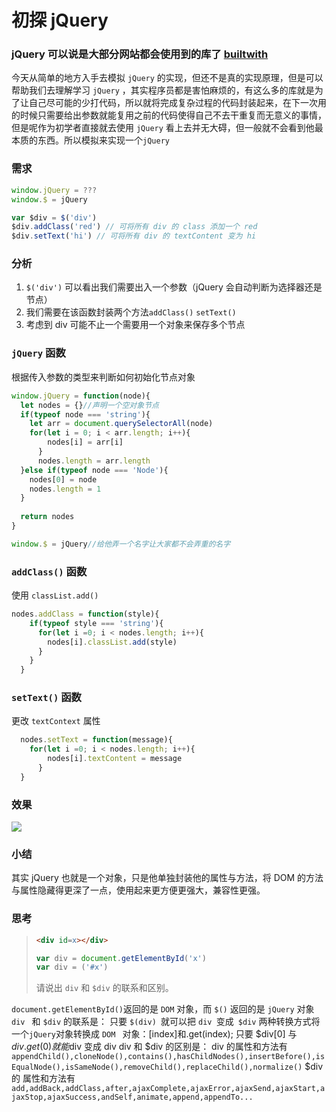 <!-- ---
title:  初探 jQuery
tags: 
	- jQuery
	- JavaScript

--- -->
# 初探 jQuery
### jQuery 可以说是大部分网站都会使用到的库了 [builtwith](https://trends.builtwith.com/javascript)

今天从简单的地方入手去模拟 `jQuery` 的实现，但还不是真的实现原理，但是可以帮助我们去理解学习 `jQuery` ，其实程序员都是害怕麻烦的，有这么多的库就是为了让自己尽可能的少打代码，所以就将完成复杂过程的代码封装起来，在下一次用的时候只需要给出参数就能复用之前的代码使得自己不去干重复而无意义的事情，但是呢作为初学者直接就去使用 `jQuery` 看上去并无大碍，但一般就不会看到他最本质的东西。所以模拟来实现一个`jQuery`

<!--more-->

### 需求

```javascript
window.jQuery = ???
window.$ = jQuery

var $div = $('div')
$div.addClass('red') // 可将所有 div 的 class 添加一个 red
$div.setText('hi') // 可将所有 div 的 textContent 变为 hi
```



### 分析

1. `$('div')` 可以看出我们需要出入一个参数（jQuery 会自动判断为选择器还是节点）
2. 我们需要在该函数封装两个方法`addClass()` `setText()`
3. 考虑到 div 可能不止一个需要用一个对象来保存多个节点

### `jQuery` 函数

根据传入参数的类型来判断如何初始化节点对象

```javascript
window.jQuery = function(node){
  let nodes = {}//声明一个空对象节点
  if(typeof node === 'string'){
    let arr = document.querySelectorAll(node)
    for(let i = 0; i < arr.length; i++){
        nodes[i] = arr[i]
      }
      nodes.length = arr.length
  }else if(typeof node === 'Node'){
    nodes[0] = node
    nodes.length = 1
  }
  
  return nodes
}

window.$ = jQuery//给他弄一个名字让大家都不会弄重的名字
```



### `addClass()` 函数

使用 `classList.add()`

```javascript
nodes.addClass = function(style){
    if(typeof style === 'string'){
      for(let i =0; i < nodes.length; i++){
        nodes[i].classList.add(style)
      }
    }
  }

```



### `setText()` 函数

更改 `textContext` 属性

```javascript
  nodes.setText = function(message){
    for(let i =0; i < nodes.length; i++){
        nodes[i].textContent = message
      }
  }
```



### 效果

![](/img/jQueryfirst.png)

### 小结

其实 jQuery 也就是一个对象，只是他单独封装他的属性与方法，将 DOM 的方法与属性隐藏得更深了一点，使用起来更方便更强大，兼容性更强。

### 思考

> ```html
> <div id=x></div>
> ```
>
> ```javascript
> var div = document.getElementById('x')
> var div = ('#x')
> ```
>
> 请说出 `div` 和 `$div` 的联系和区别。

`document.getElementById()`返回的是 `DOM` 对象，而 `$()` 返回的是 `jQuery` 对象
`div ` 和 `$div` 的联系是：
只要 `$(div) `就可以把 `div `变成` $div`
两种转换方式将一个`jQuery`对象转换成 `DOM ` 对象：[index]和.get(index);
只要 $div[0] 与 $div.get(0) 就能$div 变成 div
div 和 $div 的区别是：
div 的属性和方法有`appendChild(),cloneNode(),contains(),hasChildNodes(),insertBefore(),isEqualNode(),isSameNode(),removeChild(),replaceChild(),normalize()`
$div 的 属性和方法有 `add,addBack,addClass,after,ajaxComplete,ajaxError,ajaxSend,ajaxStart,ajaxStop,ajaxSuccess,andSelf,animate,append,appendTo...`

